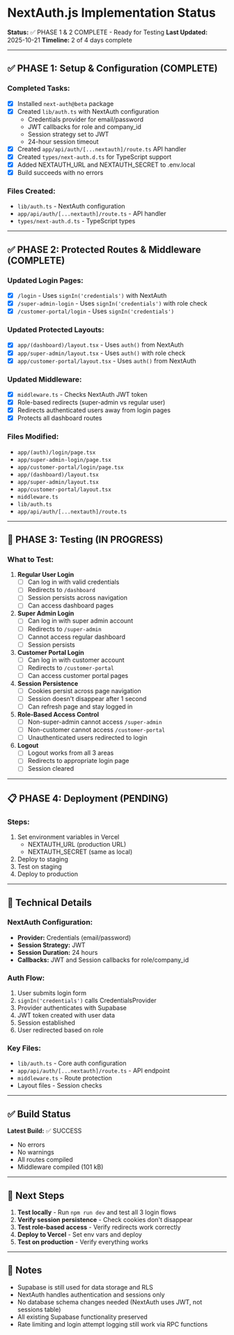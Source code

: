 # NextAuth.js Implementation Status

**Status:** ✅ PHASE 1 & 2 COMPLETE - Ready for Testing
**Last Updated:** 2025-10-21
**Timeline:** 2 of 4 days complete

---

## ✅ PHASE 1: Setup & Configuration (COMPLETE)

### Completed Tasks:
- [x] Installed `next-auth@beta` package
- [x] Created `lib/auth.ts` with NextAuth configuration
  - Credentials provider for email/password
  - JWT callbacks for role and company_id
  - Session strategy set to JWT
  - 24-hour session timeout
- [x] Created `app/api/auth/[...nextauth]/route.ts` API handler
- [x] Created `types/next-auth.d.ts` for TypeScript support
- [x] Added NEXTAUTH_URL and NEXTAUTH_SECRET to .env.local
- [x] Build succeeds with no errors

### Files Created:
- `lib/auth.ts` - NextAuth configuration
- `app/api/auth/[...nextauth]/route.ts` - API handler
- `types/next-auth.d.ts` - TypeScript types

---

## ✅ PHASE 2: Protected Routes & Middleware (COMPLETE)

### Updated Login Pages:
- [x] `/login` - Uses `signIn('credentials')` with NextAuth
- [x] `/super-admin-login` - Uses `signIn('credentials')` with role check
- [x] `/customer-portal/login` - Uses `signIn('credentials')`

### Updated Protected Layouts:
- [x] `app/(dashboard)/layout.tsx` - Uses `auth()` from NextAuth
- [x] `app/super-admin/layout.tsx` - Uses `auth()` with role check
- [x] `app/customer-portal/layout.tsx` - Uses `auth()` from NextAuth

### Updated Middleware:
- [x] `middleware.ts` - Checks NextAuth JWT token
- [x] Role-based redirects (super-admin vs regular user)
- [x] Redirects authenticated users away from login pages
- [x] Protects all dashboard routes

### Files Modified:
- `app/(auth)/login/page.tsx`
- `app/super-admin-login/page.tsx`
- `app/customer-portal/login/page.tsx`
- `app/(dashboard)/layout.tsx`
- `app/super-admin/layout.tsx`
- `app/customer-portal/layout.tsx`
- `middleware.ts`
- `lib/auth.ts`
- `app/api/auth/[...nextauth]/route.ts`

---

## 🔄 PHASE 3: Testing (IN PROGRESS)

### What to Test:
1. **Regular User Login**
   - [ ] Can log in with valid credentials
   - [ ] Redirects to `/dashboard`
   - [ ] Session persists across navigation
   - [ ] Can access dashboard pages

2. **Super Admin Login**
   - [ ] Can log in with super admin account
   - [ ] Redirects to `/super-admin`
   - [ ] Cannot access regular dashboard
   - [ ] Session persists

3. **Customer Portal Login**
   - [ ] Can log in with customer account
   - [ ] Redirects to `/customer-portal`
   - [ ] Can access customer portal pages

4. **Session Persistence**
   - [ ] Cookies persist across page navigation
   - [ ] Session doesn't disappear after 1 second
   - [ ] Can refresh page and stay logged in

5. **Role-Based Access Control**
   - [ ] Non-super-admin cannot access `/super-admin`
   - [ ] Non-customer cannot access `/customer-portal`
   - [ ] Unauthenticated users redirected to login

6. **Logout**
   - [ ] Logout works from all 3 areas
   - [ ] Redirects to appropriate login page
   - [ ] Session cleared

---

## 📋 PHASE 4: Deployment (PENDING)

### Steps:
1. Set environment variables in Vercel
   - NEXTAUTH_URL (production URL)
   - NEXTAUTH_SECRET (same as local)
2. Deploy to staging
3. Test on staging
4. Deploy to production

---

## 🔧 Technical Details

### NextAuth Configuration:
- **Provider:** Credentials (email/password)
- **Session Strategy:** JWT
- **Session Duration:** 24 hours
- **Callbacks:** JWT and Session callbacks for role/company_id

### Auth Flow:
1. User submits login form
2. `signIn('credentials')` calls CredentialsProvider
3. Provider authenticates with Supabase
4. JWT token created with user data
5. Session established
6. User redirected based on role

### Key Files:
- `lib/auth.ts` - Core auth configuration
- `app/api/auth/[...nextauth]/route.ts` - API endpoint
- `middleware.ts` - Route protection
- Layout files - Session checks

---

## ✅ Build Status

**Latest Build:** ✅ SUCCESS
- No errors
- No warnings
- All routes compiled
- Middleware compiled (101 kB)

---

## 🚀 Next Steps

1. **Test locally** - Run `npm run dev` and test all 3 login flows
2. **Verify session persistence** - Check cookies don't disappear
3. **Test role-based access** - Verify redirects work correctly
4. **Deploy to Vercel** - Set env vars and deploy
5. **Test on production** - Verify everything works

---

## 📝 Notes

- Supabase is still used for data storage and RLS
- NextAuth handles authentication and sessions only
- No database schema changes needed (NextAuth uses JWT, not sessions table)
- All existing Supabase functionality preserved
- Rate limiting and login attempt logging still work via RPC functions

